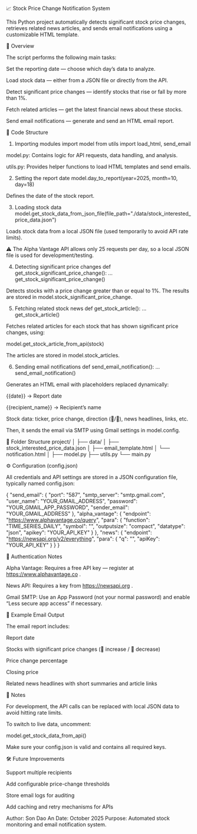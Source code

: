 📈 Stock Price Change Notification System

This Python project automatically detects significant stock price changes, retrieves related news articles, and sends email notifications using a customizable HTML template.

🚀 Overview

The script performs the following main tasks:

Set the reporting date — choose which day’s data to analyze.

Load stock data — either from a JSON file or directly from the API.

Detect significant price changes — identify stocks that rise or fall by more than 1%.

Fetch related articles — get the latest financial news about these stocks.

Send email notifications — generate and send an HTML email report.

🧩 Code Structure
1. Importing modules
import model
from utils import load_html, send_email


model.py: Contains logic for API requests, data handling, and analysis.

utils.py: Provides helper functions to load HTML templates and send emails.

2. Setting the report date
model.day_to_report(year=2025, month=10, day=18)


Defines the date of the stock report.

3. Loading stock data
model.get_stock_data_from_json_file(file_path="./data/stock_interested_price_data.json")


Loads stock data from a local JSON file (used temporarily to avoid API rate limits).

⚠️ The Alpha Vantage API allows only 25 requests per day, so a local JSON file is used for development/testing.

4. Detecting significant price changes
def get_stock_significant_price_change():
    ...
get_stock_significant_price_change()


Detects stocks with a price change greater than or equal to 1%.
The results are stored in model.stock_significant_price_change.

5. Fetching related stock news
def get_stock_article():
    ...
get_stock_article()


Fetches related articles for each stock that has shown significant price changes, using:

model.get_stock_article_from_api(stock)


The articles are stored in model.stock_articles.

6. Sending email notifications
def send_email_notification():
    ...
send_email_notification()


Generates an HTML email with placeholders replaced dynamically:

{{date}} → Report date

{{recipient_name}} → Recipient’s name

Stock data: ticker, price change, direction (🔺/🔻), news headlines, links, etc.

Then, it sends the email via SMTP using Gmail settings in model.config.

📁 Folder Structure
project/
│
├── data/
│   ├── stock_interested_price_data.json
│   ├── email_template.html
│   └── notification.html
│
├── model.py
├── utils.py
└── main.py

⚙️ Configuration (config.json)

All credentials and API settings are stored in a JSON configuration file, typically named config.json:

{
  "send_email": {
    "port": "587",
    "smtp_server": "smtp.gmail.com",
    "user_name": "YOUR_GMAIL_ADDRESS",
    "password": "YOUR_GMAIL_APP_PASSWORD",
    "sender_email": "YOUR_GMAIL_ADDRESS"
  },
  "alpha_vantage": {
    "endpoint": "https://www.alphavantage.co/query",
    "para": {
      "function": "TIME_SERIES_DAILY",
      "symbol": "",
      "outputsize": "compact",
      "datatype": "json",
      "apikey": "YOUR_API_KEY"
    }
  },
  "news": {
    "endpoint": "https://newsapi.org/v2/everything",
    "para": {
      "q": "",
      "apiKey": "YOUR_API_KEY"
    }
  }
}

🔑 Authentication Notes

Alpha Vantage: Requires a free API key — register at https://www.alphavantage.co
.

News API: Requires a key from https://newsapi.org
.

Gmail SMTP: Use an App Password (not your normal password) and enable “Less secure app access” if necessary.

📨 Example Email Output

The email report includes:

Report date

Stocks with significant price changes (🔺 increase / 🔻 decrease)

Price change percentage

Closing price

Related news headlines with short summaries and article links

🧠 Notes

For development, the API calls can be replaced with local JSON data to avoid hitting rate limits.

To switch to live data, uncomment:

model.get_stock_data_from_api()


Make sure your config.json is valid and contains all required keys.

🛠️ Future Improvements

Support multiple recipients

Add configurable price-change thresholds

Store email logs for auditing

Add caching and retry mechanisms for APIs

Author: Son Dao An
Date: October 2025
Purpose: Automated stock monitoring and email notification system.